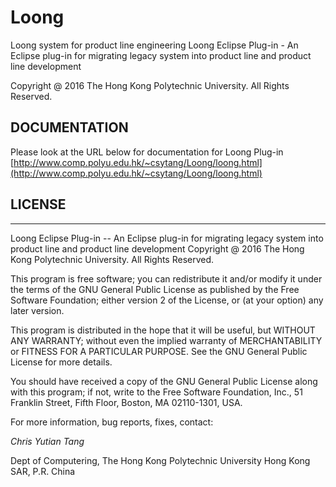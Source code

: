 # Loong
Loong system for product line engineering
Loong Eclipse Plug-in - An Eclipse plug-in for migrating legacy system into product line and product line development

Copyright @ 2016 The Hong Kong Polytechnic University. All Rights Reserved.

## DOCUMENTATION

Please look at the URL below for documentation for Loong Plug-in
[http://www.comp.polyu.edu.hk/~csytang/Loong/loong.html](http://www.comp.polyu.edu.hk/~csytang/Loong/loong.html)

## LICENSE

---- 

Loong Eclipse Plug-in -- An Eclipse plug-in for migrating legacy system into product line and product line development
Copyright @ 2016 The Hong Kong Polytechnic University. All Rights Reserved.

This program is free software; you can redistribute it and/or modify it under the terms of the GNU General Public License as published by the Free Software Foundation; either version 2 of the License, or (at your option) any later version.

This program is distributed in the hope that it will be useful, but WITHOUT ANY WARRANTY; without even the implied warranty of MERCHANTABILITY or FITNESS FOR A PARTICULAR PURPOSE.  See the GNU General Public License for more details.

You should have received a copy of the GNU General Public License along with this program; if not, write to the Free Software Foundation, Inc., 51 Franklin Street, Fifth Floor, Boston, MA  02110-1301, USA.

 For more information, bug reports, fixes, contact:

_Chris Yutian Tang_

Dept of Computering, The Hong Kong Polytechnic University
Hong Kong SAR, P.R. China


